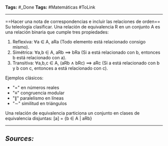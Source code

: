 **Tags:** #_Done 
**Tags:** #Matemáticas  #ToLink 
- - -
==Hacer una nota de correspondencias e incluir las relaciones de orden==
Su teleología clasificar.
Una relación de equivalencia R en un conjunto A es una relación binaria que cumple tres propiedades:

1. Reflexiva: ∀a ∈ A, aRa
   (Todo elemento está relacionado consigo mismo).
2. Simétrica: ∀a,b ∈ A, aRb ⟹ bRa 
   (Si a está relacionado con b, entonces b está relacionado con a).
3. Transitiva: ∀a,b,c ∈ A, (aRb ∧ bRc) ⟹ aRc
   (Si a está relacionado con b y b con c, entonces a está relacionado con c).

Ejemplos clásicos:
- "=" en números reales
- "≡" congruencia modular
- "∥" paralelismo en líneas
- "∼" similitud en triángulos

Una relación de equivalencia particiona un conjunto en clases de equivalencia disjuntas: [a] = {b ∈ A | aRb}

- - - 
## ***Sources:***